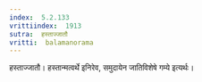 ```yaml
---
index:  5.2.133
vrittiindex:  1913
sutra:  हस्ताज्जातौ
vritti:  balamanorama 
---
```


हस्ताज्जातौ। हस्तान्मत्वर्थे इनिरेव, समुदायेन जातिविशेषे गम्ये इत्यर्थः। 

